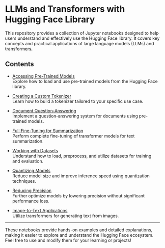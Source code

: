 # LLMs and Transformers with Hugging Face Library

This repository provides a collection of Jupyter notebooks designed to help users understand and effectively use the Hugging Face library. It covers key concepts and practical applications of large language models (LLMs) and transformers.

## Contents

- [Accessing Pre-Trained Models](Accessing_Pre_Trained_Models.ipynb)  
  Explore how to load and use pre-trained models from the Hugging Face library.  

- [Creating a Custom Tokenizer](Creating_A_Tokenizer.ipynb)  
  Learn how to build a tokenizer tailored to your specific use case.  

- [Document Question-Answering](Document_QA_Model.ipynb)  
  Implement a question-answering system for documents using pre-trained models.  

- [Full Fine-Tuning for Summarization](Full_Fine_Tuning_for_Summarization.ipynb)  
  Perform complete fine-tuning of transformer models for text summarization.  

- [Working with Datasets](Working_With_Datasets.ipynb)  
  Understand how to load, preprocess, and utilize datasets for training and evaluation.  

- [Quantizing Models](Quantizing_Models.ipynb)  
  Reduce model size and improve inference speed using quantization techniques.  

- [Reducing Precision](Reducing_Precision.ipynb)  
  Further optimize models by lowering precision without significant performance loss.  

- [Image-to-Text Applications](Image_to_Text.ipynb)  
  Utilize transformers for generating text from images.  

---

These notebooks provide hands-on examples and detailed explanations, making it easier to explore and understand the Hugging Face ecosystem.  
Feel free to use and modify them for your learning or projects!
